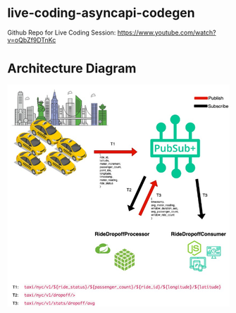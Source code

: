 # live-coding-asyncapi-codegen
Github Repo for Live Coding Session: https://www.youtube.com/watch?v=oQbZf9DTnKc

# Architecture Diagram
![arch diagram](./img/arch.jpg)

